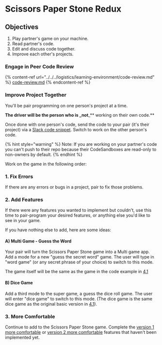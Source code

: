 # Scissors Paper Stone Redux

## Objectives

1. Play partner's game on your machine.
2. Read partner's code.
3. Edit and discuss code together.
4. Improve each other's projects.

### Engage in Peer Code Review

{% content-ref url="../../../logistics/learning-environment/code-review.md" %}
[code-review.md](../../../logistics/learning-environment/code-review.md)
{% endcontent-ref %}

### Improve Project Together

You'll be pair programming on one person's project at a time.

**The driver will be the person who is \_not**\_\*\* working on their own code.\*\*

Once done with one person's code, send the code to your pair (it's their project) via a [Slack code snippet](https://slack.com/intl/en-sg/slack-tips/share-code-snippets). Switch to work on the other person's code.

{% hint style="warning" %}
Note: If you are working on your partner's code you can't push to their repo because their CodeSandboxes are read-only to non-owners by default.
{% endhint %}

Work on the game in the following order:

### 1. Fix Errors

If there are any errors or bugs in a project, pair to fix those problems.

### 2. Add Features

If there were any features you wanted to implement but couldn't, use this time to pair-program your desired features, or anything else you'd like to see in your game.

If you have nothing else to add, here are some ideas:

#### A) Multi Game - Guess the Word

Your pair will turn the Scissors Paper Stone game into a Multi game app. Add a mode for a new "guess the secret word" game. The user will type in "word game" (or any secret phrase of your choice) to switch to this mode.

The game itself will be the same as the game in the code example in [4.1](../../../modules/3-logic-and-control-flow/3.2-conditionals/#simple-conditional-example-secret-phrase)

#### B) Dice Game

Add a third mode to the super game, a guess the dice roll game. The user will enter "dice game" to switch to this mode. (The dice game is the same dice game as the original basic version in [4.1](../../../modules/3-logic-and-control-flow/3.2-conditionals/#dice-game)).

### 3. More Comfortable

Continue to add to the Scissors Paper Stone game. Complete the [version 1 more comfortable](project-1-scissors-paper-stone-part-1.md#more-comfortable) or [version 2 more comfortable](project-1-scissors-paper-stone-part-2.md#more-comfortable) features that haven't been implemented yet.
